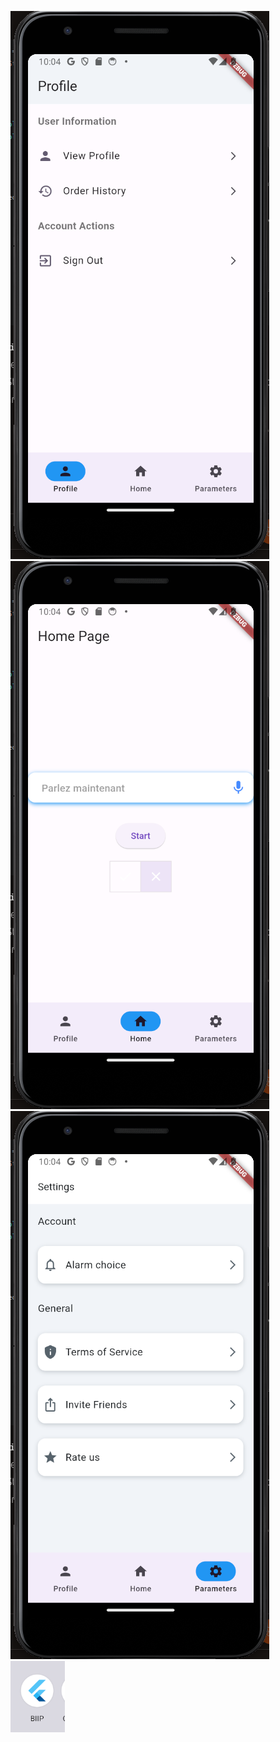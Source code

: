 ![Description de l'image](image/1.png)
![Description de l'image](image/2.png)
![Description de l'image](image/3.png)  
![Description de l'image](image/logo%20BIIP.png)